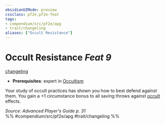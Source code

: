 ```yaml
---
obsidianUIMode: preview
cssclass: pf2e,pf2e-feat
tags:
- compendium/src/pf2e/apg
- trait/changeling
aliases: ["Occult Resistance"]
---
```

# Occult Resistance  *Feat 9*  
[changeling](/rules/traits/changeling-b1.md)  

- **Prerequisites**: expert in [Occultism](/compendium/skills.md#Occultism)

Your study of occult practices has shown you how to best defend against them. You gain a +1 circumstance bonus to all saving throws against [occult](/rules/traits/occult.md) effects.

*Source: Advanced Player's Guide p. 31*  
%% #compendium/src/pf2e/apg #trait/changeling %%